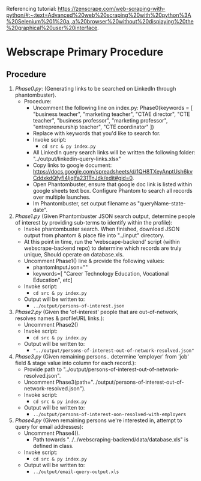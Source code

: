 Referencing tutorial: https://zenscrape.com/web-scraping-with-python/#:~:text=Advanced%20web%20scraping%20with%20python%3A%20Selenium%201%20a.,a%20browser%20without%20displaying%20the%20graphical%20user%20interface.

# Webscrape Primary Procedure

## Procedure
1. *Phase0.py*: (Generating links to be searched on LinkedIn through phantombuster).
    - Procedure:
        - Uncomment the following line on index.py: 
            Phase0(keywords = [
                "business teacher",
                "marketing teacher",
                "CTAE director",
                "CTE teacher",
                "business professor",
                "marketing professor",
                "entrepreneurship teacher",
                "CTE coordinator"
            ])
        - Replace with keywords that you'd like to search for.
        - Invoke script:
            - ```cd src & py index.py```
        - All LinkedIn query search links will be written the following folder: "../output/linkedin-query-links.xlsx"
        - Copy links to google document: https://docs.google.com/spreadsheets/d/1QH8TXeyAnptUsh6kvCddxkdQfyfI4ljqlfa231TnJdk/edit#gid=0.
        - Open Phantombuster, ensure that google doc link is listed within google sheets text box. Configure Phantom to search all records over multiple launches.
        - Im Phantombuster, set output filename as "queryName-state-date".
2. *Phase1.py* (Given Phantombuster JSON search output, determine people of interest by providing sub-terms to identify within the profile): 
    - Invoke phantombuster search. When finished, download JSON output from phantom & place file into "../input" directory.
    - At this point in time, run the 'webscape-backend' script (within webscrape-backend repo) to determine which records are truly unique, Should operate on database.xls.
    - Uncomment Phase1() line & provide the following values:
        - phantomInputJson="<path-of-json-file>"
        - keywords=[<comma-separated-keywords> "Career Technology Education, Vocational Education", etc]
    - Invoke script:
        - ```cd src & py index.py```
    - Output will be written to:
        - ```../output/persons-of-interest.json```
3. *Phase2.py* (Given the 'of-interest' people that are out-of-network, resolves names & profileURL links.): 
    - Uncomment Phase2()
    - Invoke script:
        - ```cd src & py index.py```
    - Output will be written to:
        - ```"../output/persons-of-interest-out-of-network-resolved.json"```
4. *Phase3.py* (Given remaining persons.. determine 'employer' from 'job' field & stage value into column for each record.): 
    - Provide path to "../output/persons-of-interest-out-of-network-resolved.json".
    - Uncomment Phase3(path="../output/persons-of-interest-out-of-network-resolved.json").
    - Invoke script:
        - ```cd src & py index.py```
    - Output will be written to:
        - ```../output/persons-of-interest-oon-resolved-with-employers```
5. *Phase4.py* (Given remaining persons we're interested in, attempt to query for email addresses): 
    - Uncomment Phase4().
        - Path towards "../../webscraping-backend/data/database.xls" is defined in class.
    - Invoke script:
        - ```cd src & py index.py```
    - Output will be written to:
        - ```../output/email-query-output.xls```

